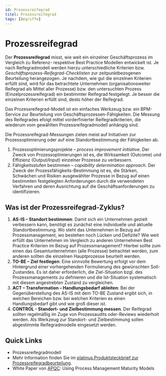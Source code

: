 ```yaml
---
id: Prozessreifegrad
titel: Prozessreifegrad
tags: [Begriffe]
---
```


# Prozessreifegrad

Der **Prozessreifegrad** misst, wie weit ein einzelner Geschäftsprozess im Vergleich zu Referenz- respektive Best Practice  Modellen entwickelt ist. Je nach Reifegradmodell werden hierzu unterschiedliche Kriterien bzw. *Geschäftsprozess-Reifegrad-Checklisten* zur zeitpunktbezogenen Beurteilung herangezogen. Je nachdem, wie gut die einzelnen Kriterien erfüllt sind, wird für das betrachtete Unternehmen (organisationsweiter Reifegrad als Mittel aller Prozesse)  bzw. den untersuchten Prozess (Einzelprozessreifegrad) ein bestimmter Reifegrad festgelegt. Je besser die einzelnen Kriterien erfüllt sind,  desto höher der Reifegrad.

Das Prozessreifegrad-Modell ist ein einfaches Werkzeug bzw. ein BPM-Service zur Beurteilung von Geschäftsprozessen-Fähigkeiten. Die Messung des Reifegrades efolgt mittel vorderfinierter Reifegradkriterien, die wiederum vom gewählten Prozessreifegradmodell anhängig sind. 

Die Prozessreifegrad-Messungen zielen meist auf Initiativen zur Prozessoptimierung oder auf eine Standortbestimmung der Fähigkeiten ab.

1. Prozessoptimierungsprojekte – *process improvement initiative*. Der Zweck von Prozessoptimierungen ist es, die Wirksamkeit (Outcome)  und Effizienz (Output/Input) einzelner Prozesse zu verbessern.
2. Fähigkeitsstufen bestimmen – *capability determination approach*. Der Zweck der Prozessfähigkeits-Bestimmung ist es, die Stärken, Schwächen und Risiken ausgewählter Prozesse in Bezug auf einen bestimmten festgelegten Anforderungen durch die verwendeten Verfahren  und deren Ausrichtung auf die Geschäftsanforderungen zu identifizieren.



## Was ist der Prozessreifegrad-Zyklus?

1. **AS-IS – Standort bestimmen**: Damit sich ein Unternehmen gezielt verbessern kann, benötigt es  zunächst eine individuelle und aktuelle Standortbestimmung. Wo steht das Unternehmen in Bezug auf Prozessmanagement, wo bestehen noch Lücken und Defizite? Wie weit erfüllt das Unternehmen im Vergleich zu anderen  Unternehmen Best Practice Kriterien im Bezug auf Prozessmanagement?  Hierbei sollte zum einen das Gesamtunternehmen (alle Prozesse)  betrachtet werden, zum anderen sollten die einzelnen Hauptprozesse  beurteilt werden.
2. **TO-BE – Ziel festlegen**: Eine sinnvolle Bewertung erfolgt vor dem Hintergrund einer  vorhergehenden Formulierung des gewünschten Soll-Zustandes. Es ist daher erforderlich, die Ziel-Situation bzgl. des Prozessmanagements zu  definieren und die Ist-Situation systematisch mit diesem angestrebten  Zustand zu vergleichen.
3. **ACT – Transformation – Handlungsbedarf ableiten**: Bei der Gegenüberstellung des AS-IS mit dem TO-BE Zustand ergibt sich,  in welchen Bereichen bzw. bei welchen Kriterien es einen Handlungsbedarf gibt und wie groß dieser ist.
4. **CONTROL - Standort- und  Zielbestimmung messen**. Der Reifegrad sollten regelmäßig im Zuge von Prozessaudits oder-Reviews wiederholt werden. Als Werkzeug zur Standort- und Zielbestimmung sollen abgestimmte Reifegradmodelle eingesetzt werden.



## Quick Links 

-  Prozessreifegradmodell
- Mehr Information finden Sie im [platinus.Produktsteckbrief zur Prozessreifegradbeurteilung](https://sway.office.com/Atz2otj4LGswMmX5).
- White Paper von [APQC](https://www.apqc.org/): Using Process Management Maturity Models

